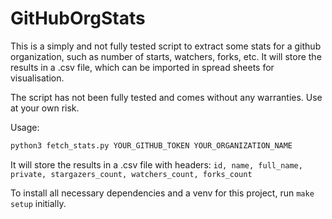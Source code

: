 # GitHubOrgStats

This is a simply and not fully tested script to extract some stats for a github organization, such
as number of starts, watchers, forks, etc.
It will store the results in a .csv file, which can be imported in spread sheets for visualisation.

The script has not been fully tested and comes without any warranties. Use at your own risk.

Usage:

```bash
python3 fetch_stats.py YOUR_GITHUB_TOKEN YOUR_ORGANIZATION_NAME
```

It will store the results in a .csv file with headers:
`id, name, full_name, private, stargazers_count, watchers_count, forks_count`

To install all necessary dependencies and a venv for this project, run `make setup` initially.
